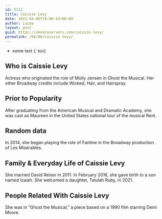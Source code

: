 ```yaml
---
id: 5111
title: Caissie Levy
date: 2021-04-06T19:00:53+00:00
author: Laima
layout: post
guid: https://ukdataservers.com/caissie-levy/
permalink: /04/06/caissie-levy/
---
```


* some text
{: toc}


## Who is Caissie Levy
                  
                  
                  
Actress who originated the role of Molly Jensen in Ghost the Musical. Her other Broadway credits include Wicked, Hair, and Hairspray.
                  
              
            
              
            
                
                
                
## Prior to Popularity
                  
                  
                  
After graduating from the American Musical and Dramatic Academy, she was cast as Maureen in the United States national tour of the musical Rent.
                  
              
            
              
            
                
                
                
## Random data
                  
                  
                  
In 2014, she began playing the role of Fantine in the Broadway production of Les Misérables.
                  
              
            
              
            
                
                
                
## Family & Everyday Life of Caissie Levy
                  
                  
                  
She married David Reiser in 2011. In February 2016, she gave birth to a son named Izaiah. She welcomed a daughter, Talulah Ruby, in 2021.
                  
              
            
              
            
                
                
                
## People Related With Caissie Levy
                  
                  
                  
She was in &#8220;Ghost the Musical,&#8221; a piece based on a 1990 film starring Demi Moore.
                  
              
            
              
            
                
              
            
              
              
            
            
              
            
          
          
          